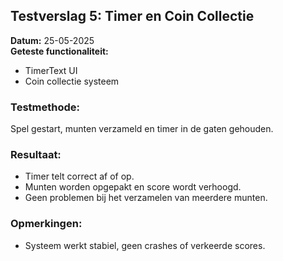 ## Testverslag 5: Timer en Coin Collectie

**Datum:** 25-05-2025  
**Geteste functionaliteit:**
- TimerText UI
- Coin collectie systeem

### Testmethode:
Spel gestart, munten verzameld en timer in de gaten gehouden.

### Resultaat:
- Timer telt correct af of op.
- Munten worden opgepakt en score wordt verhoogd.
- Geen problemen bij het verzamelen van meerdere munten.


### Opmerkingen:
- Systeem werkt stabiel, geen crashes of verkeerde scores.